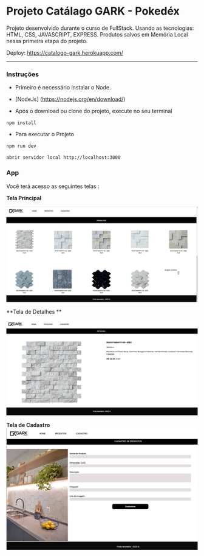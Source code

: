 # Projeto Catálago GARK - Pokedéx

Projeto desenvolvido durante o curso de FullStack.
Usando as tecnologias: HTML, CSS, JAVASCRIPT, EXPRESS.
Produtos salvos em Memória Local nessa primeira etapa do projeto.

Deploy: https://catalogo-gark.herokuapp.com/

---
### Instruções

* Primeiro é necessário instalar o Node.

* [NodeJs] (https://nodejs.org/en/download/)

* Após o download ou clone do projeto, execute no seu terminal

```
npm install
```

* Para executar o Projeto

```
npm run dev
```

```
abrir servidor local http://localhost:3000
```

### App

Você terá acesso as seguintes telas :

**Tela Principal** 

![Tela principal](https://github.com/Thais-Mont/catalagogark-blueedtech/blob/master/img-projeto/tela-principal.PNG)

**Tela de Detalhes ** 

![Tela detalhes](https://github.com/Thais-Mont/catalagogark-blueedtech/blob/master/img-projeto/tela-detalhes.PNG)

**Tela de Cadastro** 
![Tela cadastro](https://github.com/Thais-Mont/catalagogark-blueedtech/blob/master/img-projeto/tela-cadastro.PNG)
